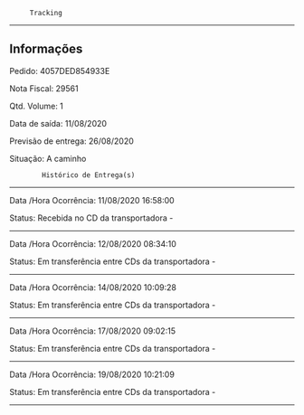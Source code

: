          Tracking 
-------------------------------------------------------------
Informações
-------------------------------------------------------------
Pedido: 4057DED854933E 

Nota Fiscal: 29561

Qtd. Volume: 1

Data de saída: 11/08/2020

Previsão de entrega: 26/08/2020  

Situação: A caminho

            Histórico de Entrega(s)
-------------------------------------------------------------
Data /Hora Ocorrência: 11/08/2020 16:58:00

Status: Recebida no CD da transportadora -

-------------------------------------------------------------
Data /Hora Ocorrência: 12/08/2020 08:34:10

Status: Em transferência entre CDs da transportadora -

-------------------------------------------------------------
Data /Hora Ocorrência: 14/08/2020 10:09:28

Status: Em transferência entre CDs da transportadora -

-------------------------------------------------------------
Data /Hora Ocorrência: 17/08/2020 09:02:15

Status: Em transferência entre CDs da transportadora -

-------------------------------------------------------------
Data /Hora Ocorrência: 19/08/2020 10:21:09

Status: Em transferência entre CDs da transportadora -

-------------------------------------------------------------
